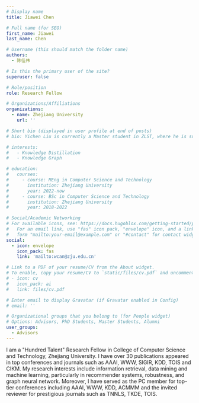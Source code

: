 ```yaml
---
# Display name
title: Jiawei Chen

# Full name (for SEO)
first_name: Jiawei
last_name: Chen

# Username (this should match the folder name)
authors:
  - 陈佳伟

# Is this the primary user of the site?
superuser: false

# Role/position
role: Research Fellow

# Organizations/Affiliations
organizations:
  - name: Zhejiang University
    url: ''

# Short bio (displayed in user profile at end of posts)
# bio: Yichen Liu is currently a Master student in ZLST, where he is supervised by Prof.Can Wang.

# interests:
#   - Knowledge Distillation
#   - Knowledge Graph

# education:
#   courses:
#     - course: MEng in Computer Science and Technology
#       institution: Zhejiang University
#       year: 2022-now
#     - course: BSc in Computer Science and Technology
#       institution: Zhejiang University
#       year: 2018-2022

# Social/Academic Networking
# For available icons, see: https://docs.hugoblox.com/getting-started/page-builder/#icons
#   For an email link, use "fas" icon pack, "envelope" icon, and a link in the
#   form "mailto:your-email@example.com" or "#contact" for contact widget.
social:
  - icon: envelope
    icon_pack: fas
    link: 'mailto:wcan@zju.edu.cn'

# Link to a PDF of your resume/CV from the About widget.
# To enable, copy your resume/CV to `static/files/cv.pdf` and uncomment the lines below.
# - icon: cv
#   icon_pack: ai
#   link: files/cv.pdf

# Enter email to display Gravatar (if Gravatar enabled in Config)
# email: ''

# Organizational groups that you belong to (for People widget)
# Options: Advisors, PhD Students, Master Students, Alumni
user_groups:
  - Advisors
---
```


I am a "Hundred Talent" Research Fellow in College of Computer Science and Technology, Zhejiang University. I have over 30 publications appeared in top conferences and journals such as AAAI, WWW, SIGIR, KDD, TOIS and CIKM. My research interests include information retrieval, data mining and machine learning, particularly in recommender systems, robustness, and graph neural network. Moreover, I have served as the PC member for top-tier conferences including AAAI, WWW, KDD, ACMMM and the invited reviewer for prestigious journals such as TNNLS, TKDE, TOIS.